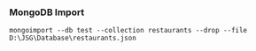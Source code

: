### MongoDB Import

```shell
mongoimport --db test --collection restaurants --drop --file D:\JSG\Database\restaurants.json
```
